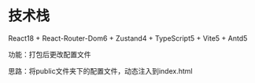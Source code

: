 # 技术栈

React18 + React-Router-Dom6 + Zustand4 + TypeScript5 + Vite5 + Antd5

功能：打包后更改配置文件

思路：将public文件夹下的配置文件，动态注入到index.html
